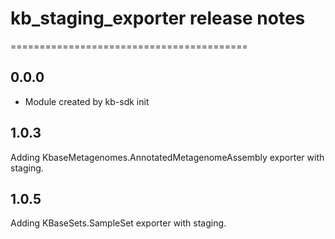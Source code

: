 # kb_staging_exporter release notes
=========================================

0.0.0
-----
* Module created by kb-sdk init

1.0.3
-----
Adding KbaseMetagenomes.AnnotatedMetagenomeAssembly exporter with staging.

1.0.5
-----
Adding KBaseSets.SampleSet exporter with staging.
